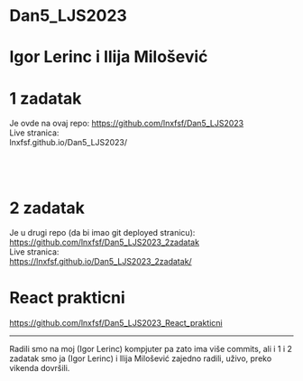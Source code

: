 # Dan5_LJS2023
# Igor Lerinc i Ilija Milošević<br>


# 1 zadatak 
Je ovde na ovaj repo: https://github.com/lnxfsf/Dan5_LJS2023 <br>
Live stranica:<br>
lnxfsf.github.io/Dan5_LJS2023/<br>
<br>
<br><br>

# 2 zadatak 
Je u drugi repo (da bi imao git deployed stranicu): https://github.com/lnxfsf/Dan5_LJS2023_2zadatak<br>
Live stranica:<br>
https://lnxfsf.github.io/Dan5_LJS2023_2zadatak/<br>



# React prakticni

https://github.com/lnxfsf/Dan5_LJS2023_React_prakticni






-------

Radili smo na moj (Igor Lerinc) kompjuter pa zato ima više commits, ali i 1 i 2 zadatak smo ja (Igor Lerinc) i Ilija Milošević zajedno radili, uživo, preko vikenda dovršili. 

